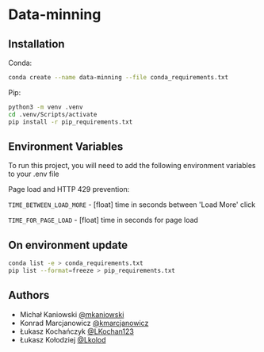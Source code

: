 
# Data-minning



## Installation

Conda:
```bash
conda create --name data-minning --file conda_requirements.txt
```

Pip:
```bash
python3 -m venv .venv
cd .venv/Scripts/activate
pip install -r pip_requirements.txt
```
    
## Environment Variables

To run this project, you will need to add the following environment variables to your .env file

Page load and HTTP 429 prevention:

`TIME_BETWEEN_LOAD_MORE` - [float] time in seconds between 'Load More' click

`TIME_FOR_PAGE_LOAD` - [float] time in seconds for page load


## On environment update

```bash
conda list -e > conda_requirements.txt
pip list --format=freeze > pip_requirements.txt
```

## Authors

- Michał Kaniowski [@mkaniowski](https://www.github.com/mkaniowski)
- Konrad Marcjanowicz [@kmarcjanowicz](https://github.com/KMarcjanowicz)
- Łukasz Kochańczyk [@LKochan123](https://github.com/LKochan123)
- Łukasz Kołodziej [@Lkolod](https://github.com/Lkolod)


